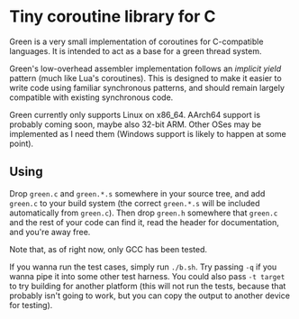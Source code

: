 Tiny coroutine library for C
============================

Green is a very small implementation of coroutines for C-compatible languages.
It is intended to act as a base for a green thread system.

Green's low-overhead assembler implementation
follows an _implicit yield_ pattern
(much like Lua's coroutines).
This is designed to make it easier to write code
using familiar synchronous patterns,
and should remain largely compatible with existing synchronous code.

Green currently only supports Linux on x86_64.
AArch64 support is probably coming soon,
maybe also 32-bit ARM.
Other OSes may be implemented as I need them
(Windows support is likely to happen at some point).


Using
-----

Drop `green.c` and `green.*.s` somewhere in your source tree,
and add `green.c` to your build system
(the correct `green.*.s` will be included automatically from `green.c`).
Then drop `green.h` somewhere that `green.c` and
the rest of your code can find it,
read the header for documentation,
and you're away free.

Note that, as of right now, only GCC has been tested.

If you wanna run the test cases, simply run `./b.sh`.
Try passing `-q` if you wanna pipe it into some other test harness.
You could also pass `-t target` to try building for another platform
(this will not run the tests, because that probably isn't going to work,
 but you can copy the output to another device for testing).
